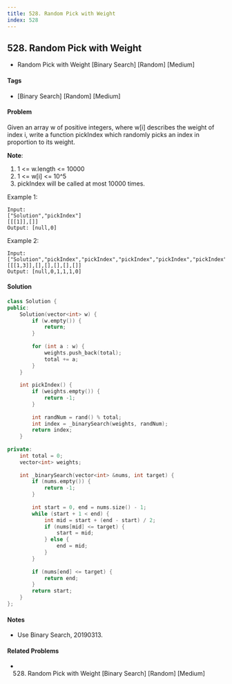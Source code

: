 ```yaml
---
title: 528. Random Pick with Weight
index: 528
---
```


## 528. Random Pick with Weight
- Random Pick with Weight [Binary Search] [Random] [Medium]

#### Tags
- [Binary Search] [Random] [Medium]

#### Problem
Given an array w of positive integers, where w[i] describes the weight of index i, write a function pickIndex which randomly picks an index in proportion to its weight.

**Note**:

1. 1 <= w.length <= 10000
2. 1 <= w[i] <= 10^5
3. pickIndex will be called at most 10000 times.

Example 1:

    Input: 
    ["Solution","pickIndex"]
    [[[1]],[]]
    Output: [null,0]

Example 2:

    Input: 
    ["Solution","pickIndex","pickIndex","pickIndex","pickIndex","pickIndex"]
    [[[1,3]],[],[],[],[],[]]
    Output: [null,0,1,1,1,0]

#### Solution
``` C++
class Solution {
public:
    Solution(vector<int> w) {
        if (w.empty()) {
            return;
        }
        
        for (int a : w) {
            weights.push_back(total);
            total += a;
        }
    }
    
    int pickIndex() {
        if (weights.empty()) {
            return -1;
        }
        
        int randNum = rand() % total;
        int index = _binarySearch(weights, randNum);
        return index;
    }
    
private:
    int total = 0;
    vector<int> weights;
    
    int _binarySearch(vector<int> &nums, int target) {
        if (nums.empty()) {
            return -1;
        }
        
        int start = 0, end = nums.size() - 1;
        while (start + 1 < end) {
            int mid = start + (end - start) / 2;
            if (nums[mid] <= target) {
                start = mid;
            } else {
                end = mid;
            }
        }
        
        if (nums[end] <= target) {
            return end;
        }
        return start;
    }
};
```

#### Notes
- Use Binary Search, 20190313.

#### Related Problems
- 528. Random Pick with Weight [Binary Search] [Random] [Medium]
